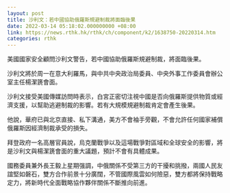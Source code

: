 ```yaml
---
layout: post
title: 沙利文：若中國協助俄羅斯規避制裁將面臨後果
date: 2022-03-14 05:18:02.000000000 +08:00
link: https://news.rthk.hk/rthk/ch/component/k2/1638750-20220314.htm
categories: rthk
---
```


美國國家安全顧問沙利文警告，若中國協助俄羅斯規避制裁，將面臨後果。

沙利文將於周一在意大利羅馬，與中共中央政治局委員、中央外事工作委員會辦公室主任楊潔篪會面。

沙利文接受美國傳媒訪問時表示，白宮正密切注視中國是否向俄羅斯提供物質或經濟支援，以幫助逃避制裁的影響。若有大規模規避制裁肯定會產生後果。

他說，華府已與北京直接、私下溝通，美方不會袖手旁觀，不會允許任何國家補償俄羅斯因經濟制裁承受的損失。

拜登政府一名高層官員說，烏克蘭戰爭以及這場戰爭對區域和全球安全的影響，將是沙利文與楊潔篪會面的重大議題，預計不會有具體成果。

國務委員兼外長王毅上星期强調，中俄關係不受第三方的干擾和挑撥，兩國人民友誼堅如磐石，雙方合作前景十分廣闊，不管國際風雲如何險惡，雙方都將保持戰略定力，將新時代全面戰略協作夥伴關係不斷推向前進。
